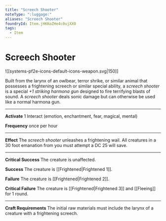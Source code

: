 ```yaml
---
title: "Screech Shooter"
noteType: ":luggage:"
aliases: "Screech Shooter"
foundryId: Item.jHKKoZHe4c0ujXXO
tags:
  - Item
---
```


# Screech Shooter
![[systems-pf2e-icons-default-icons-weapon.svg|150]]

Built from the larynx of an owlbear, terror shrike, or similar animal that possesses a frightening screech or similar special ability, a _screech shooter_ is a special _+1 striking harmona gun_ designed to fire terrifying blasts of sound. A _screech shooter_ deals sonic damage but can otherwise be used like a normal harmona gun.

* * *

**Activate** 1 Interact (emotion, enchantment, fear, magical, mental)

**Frequency** once per hour

* * *

**Effect** The _screech shooter_ unleashes a frightening wail. All creatures in a 30 foot emanation from you must attempt a DC 25 will save.

* * *

**Critical Success** The creature is unaffected.

**Success** The creature is [[Frightened|Frightened 1]].

**Failure** The creature is [[Frightened|Frightened 2]].

**Critical Failure** The creature is [[Frightened|Frightened 3]] and [[Fleeing]] for 1 round.

* * *

**Craft Requirements** The initial raw materials must include the larynx of a creature with a frightening screech.
